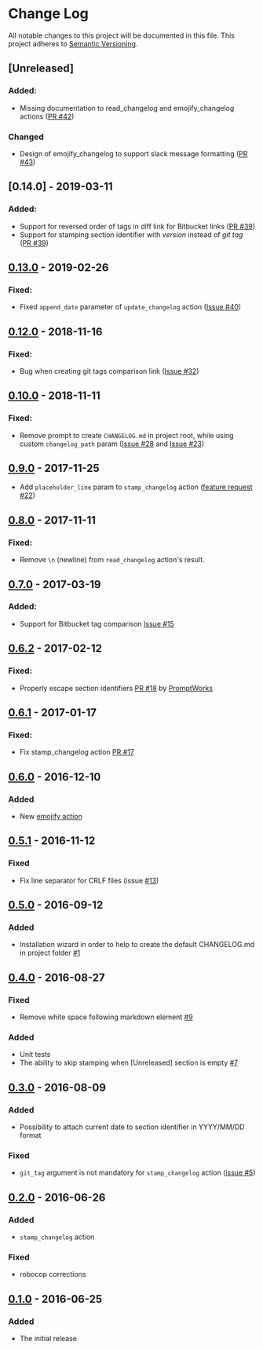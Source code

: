 # Change Log
All notable changes to this project will be documented in this file.
This project adheres to [Semantic Versioning](http://semver.org/).

## [Unreleased]
### Added:
- Missing documentation to read_changelog and emojify_changelog actions ([PR #42](https://github.com/pajapro/fastlane-plugin-changelog/pull/42))

### Changed
- Design of emojify_changelog to support slack message formatting ([PR #43](https://github.com/pajapro/fastlane-plugin-changelog/pull/43))

## [0.14.0] - 2019-03-11
### Added:
- Support for reversed order of tags in diff link for Bitbucket links ([PR #39](https://github.com/pajapro/fastlane-plugin-changelog/pull/39))
- Support for stamping section identifier with _version_ instead of _git tag_ ([PR #39](https://github.com/pajapro/fastlane-plugin-changelog/pull/39))

## [0.13.0] - 2019-02-26
### Fixed:
- Fixed `append_date` parameter of `update_changelog` action ([Issue #40](https://github.com/pajapro/fastlane-plugin-changelog/issues/40))

## [0.12.0] - 2018-11-16
### Fixed:
- Bug when creating git tags comparison link ([Issue #32](https://github.com/pajapro/fastlane-plugin-changelog/issues/32))

## [0.10.0] - 2018-11-11
### Fixed:
- Remove prompt to create `CHANGELOG.md` in project root, while using custom `changelog_path` param ([Issue #28](https://github.com/pajapro/fastlane-plugin-changelog/issues/28) and [Issue #23](https://github.com/pajapro/fastlane-plugin-changelog/issues/23))

## [0.9.0] - 2017-11-25
- Add `placeholder_line` param to `stamp_changelog` action ([feature request #22](https://github.com/pajapro/fastlane-plugin-changelog/issues/22))

## [0.8.0] - 2017-11-11
### Fixed:
- Remove `\n` (newline) from `read_changelog` action's result.

## [0.7.0] - 2017-03-19
### Added:
- Support for Bitbucket tag comparison [Issue #15](https://github.com/pajapro/fastlane-plugin-changelog/issues/15)

## [0.6.2] - 2017-02-12
### Fixed:
- Properly escape section identifiers [PR #18](https://github.com/pajapro/fastlane-plugin-changelog/pull/18) by [PromptWorks](https://www.promptworks.com/)

## [0.6.1] - 2017-01-17
### Fixed:
- Fix stamp_changelog action [PR #17](https://github.com/pajapro/fastlane-plugin-changelog/pull/17)

## [0.6.0] - 2016-12-10
### Added
- New [emojify action](https://github.com/pajapro/fastlane-plugin-changelog/blob/master/README.md#-emojify_changelog)

## [0.5.1] - 2016-11-12
### Fixed
- Fix line separator for CRLF files (issue [#13](https://github.com/pajapro/fastlane-plugin-changelog/issues/13))

## [0.5.0] - 2016-09-12
### Added
- Installation wizard in order to help to create the default CHANGELOG.md in project folder [#1](https://github.com/pajapro/fastlane-plugin-changelog/issues/1)

## [0.4.0] - 2016-08-27
### Fixed
- Remove white space following markdown element [#9](https://github.com/pajapro/fastlane-plugin-changelog/issues/9)

### Added
- Unit tests
- The ability to skip stamping when [Unreleased] section is empty [#7](https://github.com/pajapro/fastlane-plugin-changelog/issues/7)

## [0.3.0] - 2016-08-09
### Added
- Possibility to attach current date to section identifier in YYYY/MM/DD format

### Fixed
- `git_tag` argument is not mandatory for `stamp_changelog` action ([issue #5](https://github.com/pajapro/fastlane-plugin-changelog/issues/5))

## [0.2.0] - 2016-06-26
### Added
- `stamp_changelog` action

### Fixed
- robocop corrections

## [0.1.0] - 2016-06-25
### Added
- The initial release

[0.1.0]: https://github.com/pajapro/fastlane-plugin-changelog/releases/tag/v0.1.0
[0.2.0]: https://github.com/pajapro/fastlane-plugin-changelog/compare/v0.1.0...v0.2.0
[0.3.0]: https://github.com/pajapro/fastlane-plugin-changelog/compare/v0.2.0...v0.3.0
[0.4.0]: https://github.com/pajapro/fastlane-plugin-changelog/compare/v0.3.0...v0.4.0
[0.5.0]: https://github.com/pajapro/fastlane-plugin-changelog/compare/v0.4.0...v0.5.0
[0.5.1]: https://github.com/pajapro/fastlane-plugin-changelog/compare/v0.5.0...v0.5.1
[0.6.0]: https://github.com/pajapro/fastlane-plugin-changelog/compare/v0.5.1...v0.6.0
[0.6.1]: https://github.com/pajapro/fastlane-plugin-changelog/compare/v0.6.0...v0.6.1
[0.6.2]: https://github.com/pajapro/fastlane-plugin-changelog/compare/v0.6.1...v0.6.2
[0.7.0]: https://github.com/pajapro/fastlane-plugin-changelog/compare/v0.6.2...v0.7.0
[0.8.0]: https://github.com/pajapro/fastlane-plugin-changelog/compare/v0.7.0...v0.8.0
[0.9.0]: https://github.com/pajapro/fastlane-plugin-changelog/compare/v0.8.0...v0.9.0
[0.10.0]: https://github.com/pajapro/fastlane-plugin-changelog/compare/v0.9.0...v0.10.0
[0.12.0]: https://github.com/pajapro/fastlane-plugin-changelog/compare/v0.10.0...v0.12.0
[0.13.0]: https://github.com/pajapro/fastlane-plugin-changelog/compare/v0.12.0...v0.13.0
